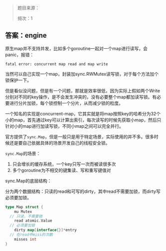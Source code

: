 > 题目来源：
>
> 频次：1

## 答案：engine

原生map并不支持并发，比如多个goroutine一起对一个map进行读写，会panic，报错：

```
fatal error: concurrent map read and map write
```

当然可以自己实现一个map，封装加sync.RWMutex读写锁，对于每个方法加个锁保护一下。

但是看似没问题，但是有一个问题，那就是效率很低，因为实际上假如两个Write分别对不同的key操作，是不会发生冲突的，没有必要整个map都加读写锁。有必要进行分片加锁，每个锁控制一个分片，从而减少锁的粒度。

一个知名的实现是concurrent-map，它其实就是将map按照key的哈希分为32个小的map，首先通过key可以计算出索引，每次读写的时候先获取小map，然后只针对小的map进行加读写锁，不同小map之间可以完全并行。

官方提供了`sync.Map`，但是一般只是用于特定场景，实际使用的并不多。很多时候还是要自己依据具体的场景开发自己的线程安全锁。

`sync.Map`的场景：

1. 只会增长的缓存系统，一个key只写一次而被读很多次
2. 多个goroutine为不相交的键集读、写和重写键值对

sync.Map的底层结构：

分为两个数据结构：只读的read和可写的dirty，其中read不需要加锁，而dirty写必须要加锁。

```go
type Map struct {
	mu Mutex
  // 只读，不需要锁
	read atomic.Value
  // 必须要加锁
	dirty map[interface{}]*entry
  // 在read中miss的次数
	misses int
}
```

#### 